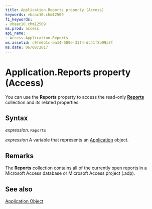 ```yaml
---
title: Application.Reports property (Access)
keywords: vbaac10.chm12509
f1_keywords:
- vbaac10.chm12509
ms.prod: access
api_name:
- Access.Application.Reports
ms.assetid: c9fe6b1c-ea14-509e-31f4-dc41f8b99a7f
ms.date: 06/08/2017
---
```



# Application.Reports property (Access)

You can use the  **Reports** property to access the read-only **[Reports](Access.Reports.md)** collection and its related properties.


## Syntax

_expression_. `Reports`

_expression_ A variable that represents an [Application](Access.Application.md) object.


## Remarks

The  **Reports** collection contains all of the currently open reports in a Microsoft Access database or Microsoft Access project (.adp).


## See also


[Application Object](Access.Application.md)

